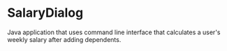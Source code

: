 # SalaryDialog
Java application that uses command line interface that calculates a user's weekly salary after adding dependents.

